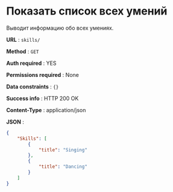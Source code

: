 # Показать список всех умений

Выводит информацию обо всех умениях.

**URL** : `skills/`

**Method** : `GET`

**Auth required** : YES

**Permissions required** : None

**Data constraints** : `{}`

**Success info** : HTTP 200 OK

**Content-Type** : application/json

**JSON** :
```json
{
    "Skills": [
        {
            "title": "Singing"
        },
        {
            "title": "Dancing"
        }
    ]
}
```